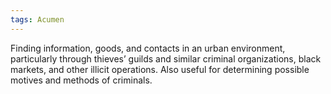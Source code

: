 ```yaml
---
tags: Acumen
---
```

 Finding information, goods, and contacts in an urban environment, particularly through thieves’ guilds and similar criminal organizations, black markets, and other illicit operations. Also useful for determining possible motives and methods of criminals.